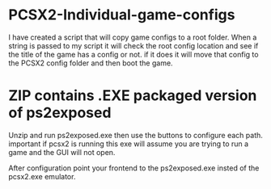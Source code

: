 # PCSX2-Individual-game-configs
I have created a script that will copy game configs to a root folder. When a string is passed to my script it will check the root config location and see if the title of the game has a config or not. if it does it will move that config to the PCSX2 config folder and then boot the game.

# ZIP contains .EXE packaged version of ps2exposed
Unzip and run ps2exposed.exe then use the buttons to configure each path. important if pcsx2 is running this exe will assume you are trying to run a game and the GUI will not open. 

After configuration point your frontend to the ps2exposed.exe insted of the pcsx2.exe emulator.
